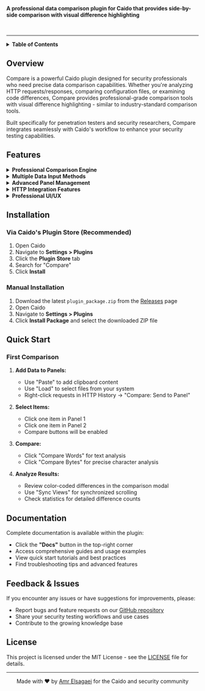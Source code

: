<div align="left">
    <strong>A professional data comparison plugin for Caido that provides side-by-side comparison with visual difference highlighting</strong>
  </p>
  <br>
</div>

---

<details closed>
<summary><b>Table of Contents</b></summary>
<br>

- [Overview](#overview)
- [Features](#features)
- [Installation](#installation)
- [Quick Start](#quick-start)
- [HTTP History Integration](#http-history-integration)
- [Documentation](#documentation)
- [Updates](#updates)
- [Feedback & Issues](#feedback--issues)
- [License](#license)
</details>

## Overview

Compare is a powerful Caido plugin designed for security professionals who need precise data comparison capabilities. Whether you're analyzing HTTP requests/responses, comparing configuration files, or examining code differences, Compare provides professional-grade comparison tools with visual difference highlighting - similar to industry-standard comparison tools.

Built specifically for penetration testers and security researchers, Compare integrates seamlessly with Caido's workflow to enhance your security testing capabilities.

## Features

<details>
<summary><b>Professional Comparison Engine</b></summary>
<br>

- **Word-Level Comparison:** Intelligent word-boundary detection for text content analysis
- **Byte-Level Comparison:** Character-by-character analysis for precise difference detection
- **Visual Highlighting:** Color-coded differences (Added, Deleted, Modified, Unchanged)
- **Side-by-Side View:** Professional layout with synchronized scrolling option
</details>

<details>
<summary><b>Multiple Data Input Methods</b></summary>
<br>

- **Clipboard Integration:** Paste content directly from clipboard
- **File Loading:** Support for various file formats up to 10MB
- **HTTP History Integration:** Direct integration with Caido's HTTP history
- **Context Menu Support:** Right-click to send requests/responses to Compare
</details>

<details>
<summary><b>Advanced Panel Management</b></summary>
<br>

- **Dual-Panel Layout:** Independent Panel 1 and Panel 2 for comparison
- **Multi-Item Storage:** Store multiple items per panel with metadata
- **Bulk Operations:** Select multiple items for removal or management
- **Data Persistence:** Automatic project-based data storage
</details>

<details>
<summary><b>HTTP Integration Features</b></summary>
<br>

- **Request Analysis:** Compare different HTTP requests for parameter analysis
- **Response Comparison:** Analyze server response variations
- **Bulk Processing:** Process up to 25 requests simultaneously
- **Metadata Preservation:** Maintains request method, URL, headers information
</details>

<details>
<summary><b>Professional UI/UX</b></summary>
<br>

- **Modern Interface:** Clean, intuitive design matching Caido's theme
- **Responsive Layout:** Optimized for different screen sizes
- **Detailed Statistics:** Comprehensive difference counts and analysis
- **Professional Modal:** Dedicated comparison view with advanced controls
</details>

## Installation

### Via Caido's Plugin Store (Recommended)

1. Open Caido
2. Navigate to **Settings > Plugins** 
3. Click the **Plugin Store** tab
4. Search for "Compare"
5. Click **Install**

### Manual Installation

1. Download the latest `plugin_package.zip` from the [Releases](https://github.com/amrelsagaei/compare/releases) page
2. Open Caido
3. Navigate to **Settings > Plugins**
4. Click **Install Package** and select the downloaded ZIP file

## Quick Start

### First Comparison

1. **Add Data to Panels:**
   - Use "Paste" to add clipboard content
   - Use "Load" to select files from your system
   - Right-click requests in HTTP History → "Compare: Send to Panel"

2. **Select Items:**
   - Click one item in Panel 1
   - Click one item in Panel 2
   - Compare buttons will be enabled

3. **Compare:**
   - Click "Compare Words" for text analysis
   - Click "Compare Bytes" for precise character analysis

4. **Analyze Results:**
   - Review color-coded differences in the comparison modal
   - Use "Sync Views" for synchronized scrolling
   - Check statistics for detailed difference counts


## Documentation

Complete documentation is available within the plugin:
- Click the **"Docs"** button in the top-right corner
- Access comprehensive guides and usage examples
- View quick start tutorials and best practices
- Find troubleshooting tips and advanced features


## Feedback & Issues

If you encounter any issues or have suggestions for improvements, please:
- Report bugs and feature requests on our [GitHub repository](https://github.com/amrelsagaei/compare/issues)
- Share your security testing workflows and use cases
- Contribute to the growing knowledge base

## License

This project is licensed under the MIT License - see the [LICENSE](LICENSE) file for details.

---

<div align="center">
  <p>Made with ❤️ by <a href="https://amrelsagaei.com">Amr Elsagaei</a> for the Caido and security community</p>
</div>
